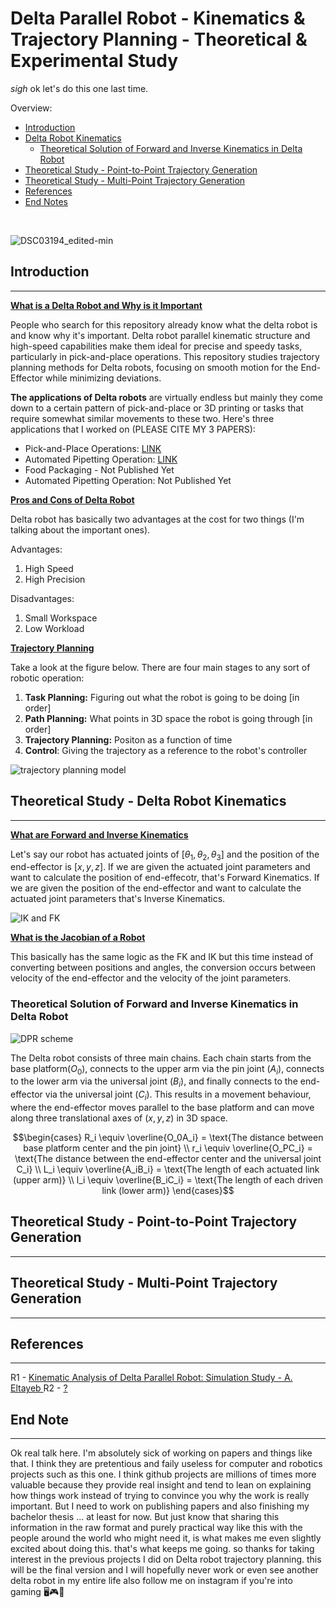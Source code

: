 # Delta Parallel Robot - Kinematics & Trajectory Planning - Theoretical & Experimental Study
*sigh* ok let's do this one last time. 


Overview: 
- [Introduction](#section-introduction)
- [Delta Robot Kinematics](section-deltarobot_kinematics)
  - [Theoretical Solution of Forward and Inverse Kinematics in Delta Robot](subsection-theoretical-solution-fkik-dpr)
- [Theoretical Study - Point-to-Point Trajectory Generation](section-point2point_trajectory_generation)
- [Theoretical Study - Multi-Point Trajectory Generation](section-multipoint_trajectory_generation)
- [References](section-references)
- [End Notes](section-endnote)

</br>

![DSC03194_edited-min](https://github.com/Arvin-Mohammadi/Delta-Robot-Trajectory-Planning-V3/assets/69509720/5d0b34e0-8cbd-4d3d-9884-382a565008ef)


<a name="section-introduction"></a>
## Introduction
------

<ins>**What is a Delta Robot and Why is it Important**</ins> 

People who search for this repository already know what the delta robot is and know why it's important. Delta robot parallel kinematic structure and high-speed capabilities make them ideal for precise and speedy tasks, particularly in pick-and-place operations. This repository studies trajectory planning methods for Delta robots, focusing on smooth motion for the End-Effector while minimizing deviations.

**The applications of Delta robots** are virtually endless but mainly they come down to a certain pattern of pick-and-place or 3D printing or tasks that require somewhat similar movements to these two. Here's three applications that I worked on (PLEASE CITE MY 3 PAPERS):

- Pick-and-Place Operations: [LINK](https://ieeexplore.ieee.org/abstract/document/10334699)
- Automated Pipetting Operation: [LINK](https://ieeexplore.ieee.org/abstract/document/10412424)
- Food Packaging - Not Published Yet
- Automated Pipetting Operation: Not Published Yet

<ins>**Pros and Cons of Delta Robot**</ins>

Delta robot has basically two advantages at the cost for two things (I'm talking about the important ones). 

Advantages: 
1. High Speed
2. High Precision

Disadvantages:
1. Small Workspace
2. Low Workload

<ins>**Trajectory Planning**</ins> 

Take a look at the figure below. There are four main stages to any sort of robotic operation:
1. **Task Planning:** Figuring out what the robot is going to be doing [in order]
2. **Path Planning:** What points in 3D space the robot is going through [in order]
3. **Trajectory Planning:** Positon as a function of time
4. **Control**: Giving the trajectory as a reference to the robot's controller

![trajectory planning model](https://github.com/Arvin-Mohammadi/Delta-Robot-Trajectory-Planning-V3/assets/69509720/5924887e-6c97-4af0-b3d5-d6d9a3c5c459)


<a name="section-deltarobot_kinematics"></a>
## Theoretical Study - Delta Robot Kinematics
------

<ins>**What are Forward and Inverse Kinematics**</ins> 

Let's say our robot has actuated joints of [$\theta_1, \theta_2, \theta_3$] and the position of the end-effector is [$x, y, z$]. If we are given the actuated joint parameters and want to calculate the position of end-effecotr, that's Forward Kinematics. If we are given the position of the end-effector and want to calculate the actuated joint parameters that's Inverse Kinematics. 

![IK and FK](https://github.com/Arvin-Mohammadi/Delta-Robot-Trajectory-Planning-V3/assets/69509720/a06639cb-afbb-47c5-8a0d-340a20674f84)

<ins>**What is the Jacobian of a Robot**</ins> 

This basically has the same logic as the FK and IK but this time instead of converting between positions and angles, the conversion occurs between velocity of the end-effector and the velocity of the joint parameters. 


<a name="subsection-theoretical-solution-fkik-dpr"></a>
### Theoretical Solution of Forward and Inverse Kinematics in Delta Robot
 

![DPR scheme](https://github.com/Arvin-Mohammadi/Delta-Robot-Trajectory-Planning-V3/assets/69509720/b34332cf-6016-42b2-83ac-fc2824447b97)

The Delta robot consists of three main chains. Each chain starts from the base platform($O_0$), connects to the upper arm via the pin joint ($A_i$), connects to the lower arm via the universal joint ($B_i$), and finally connects to the end-effector via the universal joint ($C_i$). This results in a movement behaviour, where the end-effector moves parallel to the base platform and can move along three translational axes of ($x, y, z$) in 3D space. 

```math
\begin{cases} 
  R_i \equiv \overline{O_0A_i} = \text{The distance between base platform center and the pin joint} \\
  r_i \equiv \overline{O_PC_i} = \text{The distance between the end-effector center and the universal joint C_i} \\
  L_i \equiv \overline{A_iB_i} = \text{The length of each actuated link (upper arm)}  \\
  l_i \equiv \overline{B_iC_i} = \text{The length of each driven link (lower arm)}
\end{cases}
```

<a name="section-point2point_trajectory_generation"></a>
## Theoretical Study - Point-to-Point Trajectory Generation
------


<a name="section-multipoint_trajectory_generation"></a>
## Theoretical Study - Multi-Point Trajectory Generation
------


<a name="section-references"></a>
## References
------
R1 - [Kinematic Analysis of Delta Parallel Robot: Simulation Study - A. Eltayeb
](https://www.researchgate.net/publication/352787189_Kinematic_Analysis_of_Delta_Parallel_Robot_Simulation_Study) 
R2 - [?](https://github.com/Arvin-Mohammadi/Delta-Robot-Trajectory-Planning-V3/blob/main/References/Inverse%20Kinematics%20(Delta%20Robot).pdf)

<a name="section-endnote"></a>
## End Note
------
Ok real talk here. I'm absolutely sick of working on papers and things like that. I think they are pretentious and faily useless for computer and robotics projects such as this one. I think github projects are millions of times more valuable because they provide real insight and tend to lean on explaining how things work instead of trying to convince you why the work is really important. But I need to work on publishing papers and also finishing my bachelor thesis ... at least for now. But just know that sharing this information in the raw format and purely practical way like this with the people around the world who might need it, is what makes me even slightly excited about doing this. that's what keeps me going. so thanks for taking interest in the previous projects I did on Delta robot trajectory planning. this will be the final version and I will hopefully never work or even see another delta robot in my entire life also follow me on instagram if you're into gaming 🖥️🎮🤖  

